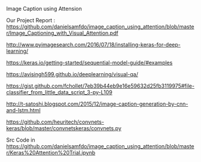  Image Caption using Attension
 
 
 Our Project Report : https://github.com/danielsamfdo/image_caption_using_attention/blob/master/Image_Captioning_with_Visual_Attention.pdf
 
 

http://www.pyimagesearch.com/2016/07/18/installing-keras-for-deep-learning/


https://keras.io/getting-started/sequential-model-guide/#examples


https://avisingh599.github.io/deeplearning/visual-qa/


https://gist.github.com/fchollet/7eb39b44eb9e16e59632d25fb3119975#file-classifier_from_little_data_script_3-py-L109



http://t-satoshi.blogspot.com/2015/12/image-caption-generation-by-cnn-and-lstm.html



https://github.com/heuritech/convnets-keras/blob/master/convnetskeras/convnets.py


Src Code in https://github.com/danielsamfdo/image_caption_using_attention/blob/master/Keras%20Attention%20Trial.ipynb 
